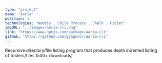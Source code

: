 ```yaml
---
type: "project"
name: "Aaria"
position: 1
technologies: "Nodejs . Child_Process . Chalk . Figlet"
imgURL: "../images/aaria-cli.png"
link: "https://www.npmjs.com/package/aaria-cli"
github: "https://github.com/gjagnoor/aaria-cli"
---
```


Recursive directory/file listing program that produces depth indented listing of folders/files (500+ downloads)
